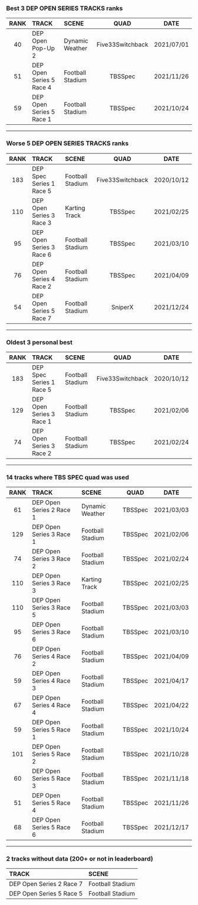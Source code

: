 ### Best 3 DEP OPEN SERIES TRACKS ranks
|RANK|TRACK|SCENE|QUAD|DATE|
|:---:|:---|:---|:---:|:---:|
|40|DEP Open Pop-Up 2|Dynamic Weather|Five33Switchback|2021/07/01|
|51|DEP Open Series 5 Race 4|Football Stadium|TBSSpec|2021/11/26|
|59|DEP Open Series 5 Race 1|Football Stadium|TBSSpec|2021/10/24|
---
### Worse 5 DEP OPEN SERIES TRACKS ranks
|RANK|TRACK|SCENE|QUAD|DATE|
|:---:|:---|:---|:---:|:---:|
|183|DEP Spec Series 1 Race 5|Football Stadium|Five33Switchback|2020/10/12|
|110|DEP Open Series 3 Race 3|Karting Track|TBSSpec|2021/02/25|
|95|DEP Open Series 3 Race 6|Football Stadium|TBSSpec|2021/03/10|
|76|DEP Open Series 4 Race 2|Football Stadium|TBSSpec|2021/04/09|
|54|DEP Open Series 5 Race 7|Football Stadium|SniperX|2021/12/24|
---
### Oldest 3 personal best
|RANK|TRACK|SCENE|QUAD|DATE|
|:---:|:---|:---|:---:|:---:|
|183|DEP Spec Series 1 Race 5|Football Stadium|Five33Switchback|2020/10/12|
|129|DEP Open Series 3 Race 1|Football Stadium|TBSSpec|2021/02/06|
|74|DEP Open Series 3 Race 2|Football Stadium|TBSSpec|2021/02/24|
---
### 14 tracks where TBS SPEC quad was used
|RANK|TRACK|SCENE|QUAD|DATE|
|:---:|:---|:---|:---:|:---:|
|61|DEP Open Series 2 Race 1|Dynamic Weather|TBSSpec|2021/03/03|
|129|DEP Open Series 3 Race 1|Football Stadium|TBSSpec|2021/02/06|
|74|DEP Open Series 3 Race 2|Football Stadium|TBSSpec|2021/02/24|
|110|DEP Open Series 3 Race 3|Karting Track|TBSSpec|2021/02/25|
|110|DEP Open Series 3 Race 5|Football Stadium|TBSSpec|2021/03/03|
|95|DEP Open Series 3 Race 6|Football Stadium|TBSSpec|2021/03/10|
|76|DEP Open Series 4 Race 2|Football Stadium|TBSSpec|2021/04/09|
|59|DEP Open Series 4 Race 3|Football Stadium|TBSSpec|2021/04/17|
|67|DEP Open Series 4 Race 4|Football Stadium|TBSSpec|2021/04/22|
|59|DEP Open Series 5 Race 1|Football Stadium|TBSSpec|2021/10/24|
|101|DEP Open Series 5 Race 2|Football Stadium|TBSSpec|2021/10/28|
|60|DEP Open Series 5 Race 3|Football Stadium|TBSSpec|2021/11/18|
|51|DEP Open Series 5 Race 4|Football Stadium|TBSSpec|2021/11/26|
|68|DEP Open Series 5 Race 6|Football Stadium|TBSSpec|2021/12/17|
---
### 2 tracks without data (200+ or not in leaderboard)
|TRACK|SCENE|
|:---|:---|
|DEP Open Series 2 Race 7|Football Stadium|
|DEP Open Series 5 Race 5|Football Stadium|
